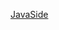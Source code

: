 [JavaSide](https://github.com/InfernumVII/nativeconsoleJava/blob/main/src/main/java/com/infernumvii/NativeConsole.java)
